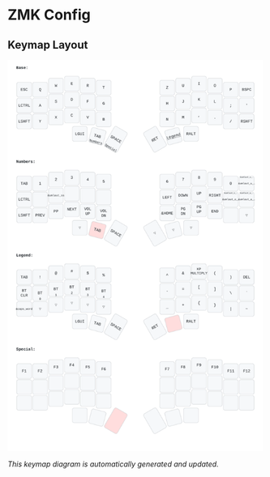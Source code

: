 # ZMK Config



<!-- KEYMAP-START -->
## Keymap Layout

![Keymap](images/keymap.svg)

*This keymap diagram is automatically generated and updated.*
<!-- KEYMAP-END -->
